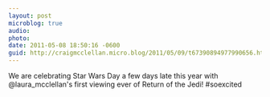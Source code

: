 ```yaml
---
layout: post
microblog: true
audio: 
photo: 
date: 2011-05-08 18:50:16 -0600
guid: http://craigmcclellan.micro.blog/2011/05/09/t67390894977990656.html
---
```

We are celebrating Star Wars Day a few days late this year with @laura_mcclellan's first viewing ever of Return of the Jedi! #soexcited
